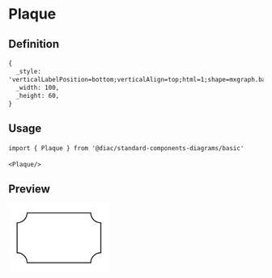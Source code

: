 # Plaque

## Definition

```
{
  _style: 'verticalLabelPosition=bottom;verticalAlign=top;html=1;shape=mxgraph.basic.plaque;dx=6;whiteSpace=wrap;',
  _width: 100,
  _height: 60,
}
```

## Usage

```
import { Plaque } from '@diac/standard-components-diagrams/basic'

<Plaque/>
```

## Preview

<img src="./plaque.png" width="200"/>
